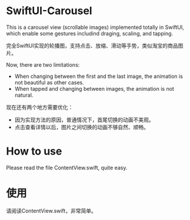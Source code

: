 # SwiftUI-Carousel

This is a carousel view (scrollable images) implemented totally in SwiftUI, which enable some gestures includind draging, scaling, and tapping.

完全SwiftUI实现的轮播图，支持点击、放缩、滑动等手势，类似淘宝的商品图片。

Now, there are two limitations:
- When changing between the first and the last image, the animation is not beautiful as other cases.
- When tapped and changing between images, the animation is not natural.

现在还有两个地方需要优化：
- 因为实现方法的原因，普通情况下，首尾切换的动画不美观。
- 点击查看详情以后，图片之间切换的动画不够自然、顺畅。

# How to use
Please read the file ContentView.swift, quite easy.

# 使用
请阅读ContentView.swift，非常简单。
